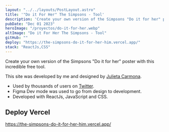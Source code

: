 ```yaml
---
layout: "../../layouts/PostLayout.astro"
title: '"Do it For Her" The Simpsons - Tool'
description: 'Create your own version of the Simpsons "Do it for her" poster with this incredible free tool.'
pubDate: "Dec 01 2023"
heroImage: "/proyectos/do-it-for-her.webp"
altImage: "Do it For Her The Simpsons - Tool"
gitHub: ""
deploy: "https://the-simpsons-do-it-for-her-him.vercel.app/"
stack: "ReactJs,CSS"
---
```


Create your own version of the Simpsons "Do it for her" poster with this incredible free tool.

This site was developed by me and designed by <a href="https://www.linkedin.com/in/julieta-carmona/" target="_blank">Julieta Carmona</a>.

- Used by thousands of users on <a href="https://twitter.com/Data_Simpsons/status/1731383193289318643" target="_blank">Twitter</a>.
- Figma Dev mode was used to go from design to development.
- Developed with ReactJs, JavaScript and CSS.


## Deploy Vercel

https://the-simpsons-do-it-for-her-him.vercel.app/
